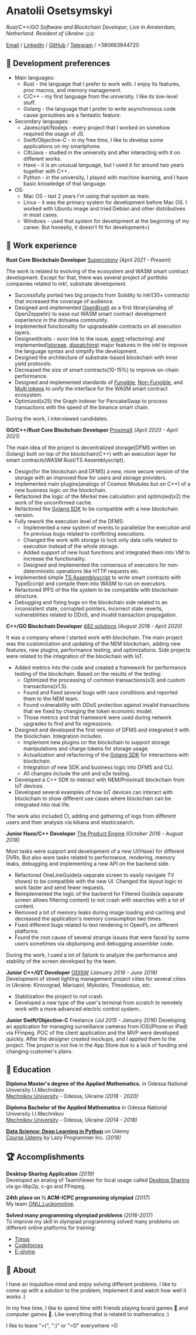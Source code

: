 # Anatolii Osetsymskyi

_Rust/C++/GO Software and Blockchain Developer, Live in Amsterdam, Netherland. Resident of Ukraine 🇺🇦_

[Email](mailto:xgreenx9999@gmail.com) / [LinkedIn](https://www.linkedin.com/in/aostesymskyi/) / [GitHub](https://github.com/xgreenx) / [Telegram](https://t.me/xgreenx99) / +380663944720

## 🔧 Development preferences 

- Main languages:
  - Rust - the language that I prefer to work with. I enjoy its features, proc macros, and memory management.
  - C/C++ - my first language from the university. I like its low-level stuff.
  - Golang - the language that I prefer to write asynchronous code cause goroutines are a fantastic feature.
- Secondary languages:
  - Javescript/Nodejs - every project that I worked on somehow required the usage of JS.
  - Swift/Objective-C - in my free time, I like to develop some applications on my smartphone.
  - C#/Java - studied in the university and after interacting with it on different works.
  - Haxe - it is an unusual language, but I used it for around two years together with C++.
  - Python - in the university, I played with machine learning, and I have basic knowledge of that language.
- OS:
  - Mac OS - last 2 years I'm using that system as main.
  - Linux - it was the primary system for development before Mac OS. I worked with Ubuntu image and tried Debian and other distributives in most cases.
  - Windows - used that system for development at the beginning of my career. But honestly, it doesn't fit for development=)
	

## 💼 Work experience

**Rust Core Blockchain Developer** [Supercolony](https://supercolony.net) _(April 2021 - Present)_

The work is related to evolving of the ecosystem and WASM smart contract development. Except for that, 
there was several project of portfolio companies related to ink!, substrate development.
- Successfully ported two big projects from Solidity to ink!(30+ contracts) that increased the coverage of audience.
- Designed and implemented [OpenBrush](https://github.com/Supercolony-net/openbrush-contracts) as a first library(analog of OpenZeppelin) to ease out WASM smart contract development experience in the dotsama community.
- Implemented functionality for upgradeable contracts on all execution layers.
- Designed(traits - soon link to the issue, [event](https://github.com/paritytech/ink/pull/1243) refactoring) and implemented([storage](https://github.com/paritytech/ink/issues/1134), [dispatching](https://github.com/paritytech/ink/pull/1017)) major features in the ink! to improve the language syntax and simplify the development.
- Designed the architecture of substrate-based blockchain with inner yield protocols.
- Decreased the size of smart contracts(10-15%) to improve on-chain performance.
- Designed and implemented standards of [Fungible](https://github.com/w3f/PSPs/blob/master/PSPs/psp-22.md), [Non-Fungible](https://github.com/w3f/PSPs/blob/master/PSPs/psp-34.md), and [Multi tokens](https://github.com/w3f/PSPs/blob/master/PSPs/drafts/psp-35.md) to unify the interface for the WASM smart contract ecosystem.
- Optimized(x25) the Graph indexer for PancakeSwap to process transactions with the speed of the binance smart chain.

During the work, I interviewed candidates.

**GO/C++/Rust Core Blockchain Developer** [ProximaX](https://www.proximax.io) _(April 2020 - April 2021)_

The main idea of the project is decentralized storage(DFMS written on Golang) built on top of 
the blockchain(C++) with an execution layer for smart contracts(WASM Rust/TS Assemblyscript).
- Design(for the blockchain and DFMS) a new, more secure version of the storage with an improved flow for users and storage providers.
- Implemented main plugins(analogs of Cosmos Modules but on C++) of a new business logic on the blockchain.
- Refactored the logic of the Merkel tree calculation and optimized(x2) the work of the unconfirmed cache.
- Refactored the [Golang SDK](https://github.com/proximax-storage/go-xpx-chain-sdk) to be compatible with a new blockchain version.
- Fully rework the execution level of the DFMS:
  - Implemented a new system of events to parallelize the execution and fix previous bugs related to conflicting executions.
  - Changed the work with storage to lock only data cells related to execution instead of the whole storage.
  - Added support of new host functions and integrated them into VM to increase the functionality.
  - Designed and implemented the consensus of executors for non-deterministic operations like HTTP requests etc.
- Implemented simple [TS Assemblyscript](https://github.com/proximax-storage/ts-xpx-supercontract-sdk) to write smart contracts with TypeSccript and compile them into WASM to run on executors.
- Refactored IPFS of the file system to be compatible with blockchain structure.
- Debugging and fixing bugs on the blockchain side related to an inconsistent state, corrupted pointers, incorrect state reverts, vulnerabilities related to DDoS, and invalid transaction propagation.

**C++/GO Blockchain Developer** [482.solutions](https://482.solutions) _(August 2018 - April 2020)_

It was a company where I started work with blockchain.
The main project was the customization and updating of the NEM blockchain, 
adding new features, new plugins, performance testing, and optimizations. 
Side projects were related to the integration of the blockchain with IoT.
- Added metrics into the code and created a framework for performance testing of the blockchain. 
  Based on the results of the testing:
  - Optimized the processing of common transactions(x3) and custom transactions(x1.5).
  - Found and fixed several bugs with race conditions and reported them to the NEM team.
  - Found vulnerability with DDoS protection against invalid transactions that we fixed by changing the token economic model.
  - Those metrics and that framework were used during network upgrades to find and fix regressions.
- Designed and developed the first version of DFMS and integrated it with the blockchain. Integration includes:
  - Implement new plugins on the blockchain to support storage manipulations and charge tokens for storage usage. 
  - Actualization and refactoring of the [Golang SDK](https://github.com/proximax-storage/go-xpx-chain-sdk) for interactions with blockchain.
  - Integration of new SDK and business logic into DFMS and CLI.
  - All changes include the unit and e2e testing.
- Developed a C++ SDK to interact with NEM/ProximaX blockchain from IoT devices.
- Developed several examples of how IoT devices can interact with blockchain to show 
  different use cases where blockchain can be integrated into real life.

The work also included CI, adding and gathering of logs from different users and their analysis via kibana and elasticsearch.

**Junior Haxe/C++ Developer** [The Product Engine](https://www.productengine.com) _(October 2016 - August 2018)_

Most tasks were support and development of a new UI(Haxe) for different DVRs.
But also ware tasks related to performance, rendering, memory leaks, debugging and implementing a new API on the backend side.
- Refactored OneLineGuide(a separate screen to easily navigate TV shows)
  to be compatible with the new UI. Changed the layout logic to work faster and send fewer requests.
- Reimplemented the logic of the backend for Filtered Guide(a separate screen allows filtering content) to not crash with searches with a lot of content.
- Removed a lot of memory leaks during image loading and caching and decreased the application's memory consumption two times.
- Fixed different bugs related to text rendering in OpenFL on different platforms.
- Found the root cause of several strange issues that were faced by some users sometimes via objdumping and debugging assembler code.

During the work, I used a lot of Splunk to analyze the performance and stability of the screen developed by the team.

**Junior C++/QT Developer** [ODISW](http://sprut-ow.net) _(January 2016 - June 2016)_
Development of street lighting management project cities for several cities in Ukraine: Kirovograd, Mariupol, Mykolaiv, Theodosius, etc.
- Stabilization the project to not crash.
- Developed a new type of the user's terminal from scratch to remotely work with a more advanced electric control system..

**Junior Swift/Objective-C** Freelance _(Jul 2015 - January 2016)_
Developing an application for managing surveillance cameras from IOS(iPhone or iPad) via FFmpeg.
POC of the client application and the MVP were developed quickly.
After the designer created mockups, and I applied them to the project.
The project is not live in the App Store due to a lack of funding and changing customer's plans.

## 📖  Education
**Diploma Master's degree of the Applied Mathematics.** in Odessa National University I.I.Mechnikov<br>
[Mechnikov University](http://onu.edu.ua/en/) - Odessa, Ukraine _(2018 - 2020)_

**Diploma Bachelor of the Applied Mathematics** in Odessa National University I.I.Mechnikov<br>
[Mechnikov University](http://onu.edu.ua/en/) - Odessa, Ukraine _(2014 - 2018)_

**[Data Science: Deep Learning in Python](https://www.udemy.com/course/data-science-deep-learning-in-python/)** on Udemy<br>
[Course Udemy](https://www.udemy.com) by Lazy Programmer Inc. _(2018)_

## 🏆 Accomplishments

**Desktop Sharing Application** _(2019)_ <br>
Developed an analog of TeamViewer for local usage called [Desktop Sharing](https://github.com/xgreenx/desktop-sharing) 
via go-libp2p, c-go and FFmpeg.

**24th place on ½ ACM-ICPC programming olympiad** _(2017)_ <br>
My team [ONU_Luckomotive](https://icpc.global/regionals/finder/SEERC-2017/standings).

**Solved many programming olympiad problems** _(2016-2017)_ <br>
To improve my skill in olympiad programming solved many problems on different online platforms for training:
- [Timus](http://acm.timus.ru/author.aspx?id=189179)
- [Codeforces](http://codeforces.com/profile/xgreenx9999)
- [E-olymp](https://www.e-olymp.com/ru/users/XGreenX99)

## 👤 About
I have an inquisitive mind and enjoy solving different problems. I like to come up with a solution to the problem,
implement it and watch how well it works :)

In my free time, I like to spend time with friends playing board games 🎲 and computer games 👾.
Like everything that is related to mathematics :)

I like to leave "=)", ":)" or "=D" everywhere =D